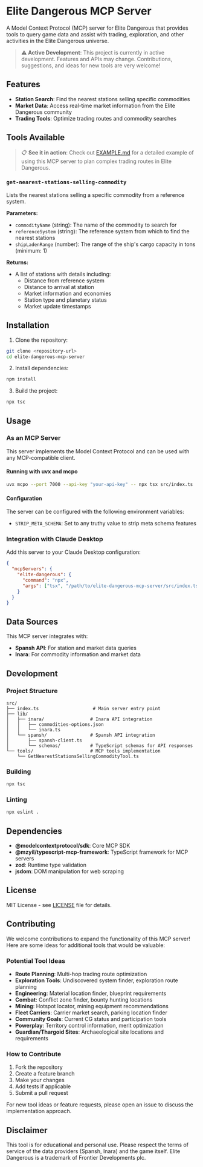 # Elite Dangerous MCP Server

A Model Context Protocol (MCP) server for Elite Dangerous that provides tools to query game data and assist with trading, exploration, and other activities in the Elite Dangerous universe.

> **⚠️ Active Development**: This project is currently in active development. Features and APIs may change. Contributions, suggestions, and ideas for new tools are very welcome!

## Features

- **Station Search**: Find the nearest stations selling specific commodities
- **Market Data**: Access real-time market information from the Elite Dangerous community
- **Trading Tools**: Optimize trading routes and commodity searches

## Tools Available

> 📋 **See it in action**: Check out [EXAMPLE.md](EXAMPLE.md) for a detailed example of using this MCP server to plan complex trading routes in Elite Dangerous.

### `get-nearest-stations-selling-commodity`

Lists the nearest stations selling a specific commodity from a reference system.

**Parameters:**
- `commodityName` (string): The name of the commodity to search for
- `referenceSystem` (string): The reference system from which to find the nearest stations
- `shipLadenRange` (number): The range of the ship's cargo capacity in tons (minimum: 1)

**Returns:**
- A list of stations with details including:
  - Distance from reference system
  - Distance to arrival at station
  - Market information and economies
  - Station type and planetary status
  - Market update timestamps

## Installation

1. Clone the repository:
```bash
git clone <repository-url>
cd elite-dangerous-mcp-server
```

2. Install dependencies:
```bash
npm install
```

3. Build the project:
```bash
npx tsc
```

## Usage

### As an MCP Server

This server implements the Model Context Protocol and can be used with any MCP-compatible client.

#### Running with uvx and mcpo

```bash
uvx mcpo --port 7000 --api-key "your-api-key" -- npx tsx src/index.ts
```

#### Configuration

The server can be configured with the following environment variables:
- `STRIP_META_SCHEMA`: Set to any truthy value to strip meta schema features

### Integration with Claude Desktop

Add this server to your Claude Desktop configuration:

```json
{
  "mcpServers": {
    "elite-dangerous": {
      "command": "npx",
      "args": ["tsx", "/path/to/elite-dangerous-mcp-server/src/index.ts"]
    }
  }
}
```

## Data Sources

This MCP server integrates with:
- **Spansh API**: For station and market data queries
- **Inara**: For commodity information and market data

## Development

### Project Structure

```
src/
├── index.ts                    # Main server entry point
├── lib/
│   ├── inara/                 # Inara API integration
│   │   ├── commodities-options.json
│   │   └── inara.ts
│   └── spansh/                # Spansh API integration
│       ├── spansh-client.ts
│       └── schemas/           # TypeScript schemas for API responses
└── tools/                     # MCP tools implementation
    └── GetNearestStationsSellingCommodityTool.ts
```

### Building

```bash
npx tsc
```

### Linting

```bash
npx eslint .
```

## Dependencies

- **@modelcontextprotocol/sdk**: Core MCP SDK
- **@mzyil/typescript-mcp-framework**: TypeScript framework for MCP servers
- **zod**: Runtime type validation
- **jsdom**: DOM manipulation for web scraping

## License

MIT License - see [LICENSE](LICENSE) file for details.

## Contributing

We welcome contributions to expand the functionality of this MCP server! Here are some ideas for additional tools that would be valuable:

### Potential Tool Ideas
- **Route Planning**: Multi-hop trading route optimization
- **Exploration Tools**: Undiscovered system finder, exploration route planning
- **Engineering**: Material location finder, blueprint requirements
- **Combat**: Conflict zone finder, bounty hunting locations
- **Mining**: Hotspot locator, mining equipment recommendations
- **Fleet Carriers**: Carrier market search, parking location finder
- **Community Goals**: Current CG status and participation tools
- **Powerplay**: Territory control information, merit optimization
- **Guardian/Thargoid Sites**: Archaeological site locations and requirements

### How to Contribute

1. Fork the repository
2. Create a feature branch
3. Make your changes
4. Add tests if applicable
5. Submit a pull request

For new tool ideas or feature requests, please open an issue to discuss the implementation approach.

## Disclaimer

This tool is for educational and personal use. Please respect the terms of service of the data providers (Spansh, Inara) and the game itself. Elite Dangerous is a trademark of Frontier Developments plc.